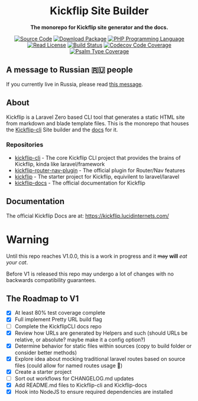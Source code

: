 <h1 align="center">Kickflip Site Builder</h1>
<p align="center">
    <strong>The monorepo for Kickflip site generator and the docs.</strong>
</p>

<p align="center">
    <a href="https://github.com/KickflipCli/kickflip-src"><img src="http://img.shields.io/badge/source-KickflipCli/kickflip--src-blue.svg?style=flat-square" alt="Source Code"></a>
    <a href="https://packagist.org/packages/Kickflip/kickflip-cli"><img src="https://img.shields.io/packagist/v/Kickflip/kickflip-cli.svg?style=flat-square&label=release" alt="Download Package"></a>
    <a href="https://php.net"><img src="https://img.shields.io/packagist/php-v/Kickflip/kickflip-cli.svg?style=flat-square&colorB=%238892BF" alt="PHP Programming Language"></a>
    <a href="https://github.com/KickflipCli/kickflip-src/blob/main/LICENSE.md"><img src="https://img.shields.io/packagist/l/Kickflip/kickflip-cli.svg?style=flat-square&colorB=darkcyan" alt="Read License"></a>
    <a href="https://github.com/KickflipCli/kickflip-src/actions/workflows/continuous-integration.yml"><img src="https://img.shields.io/github/workflow/status/KickflipCli/kickflip-src/Run%20CI%20Tests/main?style=flat-square&logo=github" alt="Build Status"></a>
    <a href="https://codecov.io/gh/KickflipCli/kickflip-src"><img src="https://img.shields.io/codecov/c/gh/KickflipCli/kickflip-src?label=codecov&logo=codecov&style=flat-square" alt="Codecov Code Coverage"></a>
    <a href="https://shepherd.dev/github/KickflipCli/kickflip-src"><img src="https://img.shields.io/endpoint?style=flat-square&url=https%3A%2F%2Fshepherd.dev%2Fgithub%2FKickflipCli%2Fkickflip-src%2Fcoverage" alt="Psalm Type Coverage"></a>
</p>
<!-- BADGES_END -->

## A message to Russian 🇷🇺 people

If you currently live in Russia, please read [this message](./ToRussianPeople.md).

<!-- DESC_START -->
## About


Kickflip is a Laravel Zero based CLI tool that generates a static HTML site from markdown and blade template files.
This is the monorepo that houses the [Kickflip-cli](https://github.com/KickflipCli/kickflip-cli) Site builder and the [docs](https://github.com/KickflipCli/kickflip-docs) for it.

### Repositories
- [kickflip-cli](https://github.com/KickflipCli/kickflip-cli) - The core Kickflip CLI project that provides the brains of Kickflip, kinda like laravel/framework
- [kickflip-router-nav-plugin](https://github.com/KickflipCli/kickflip-router-nav-plugin) - The official plugin for Router/Nav features
- [kickflip](https://github.com/KickflipCli/kickflip) - The starter project for Kickflip, equivilent to laravel/laravel
- [kickflip-docs](https://github.com/KickflipCli/kickflip-docs) - The official documentation for Kickflip

## Documentation

The official Kickflip Docs are at: https://kickflip.lucidinternets.com/

# Warning

Until this repo reaches V1.0.0, this is a work in progress and it ~~may~~ **will** _eat your cat_.  

Before V1 is released this repo may undergo a lot of changes with no backwards compatibility guarantees.

## The Roadmap to V1
- [x] At least 80% test coverage complete
- [x] Full implement Pretty URL build flag
- [ ] Complete the KickflipCLI docs repo
- [x] Review how URLs are generated by Helpers and such (should URLs be relative, or absolute? maybe make it a config option?)
- [x] Determine behavior for static files within sources (copy to build folder or consider better methods)
- [x] Explore idea about mocking traditional laravel routes based on source files (could allow for named routes usage 🤔)
- [x] Create a starter project
- [ ] Sort out workflows for CHANGELOG.md updates
- [x] Add README.md files to Kickflip-cli and Kickflip-docs
- [x] Hook into NodeJS to ensure required dependencies are installed